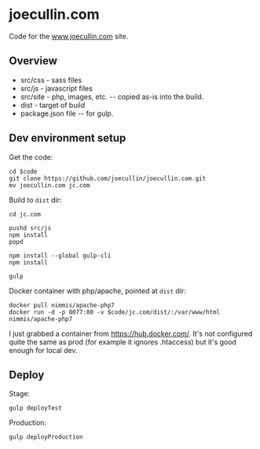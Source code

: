 # joecullin.com

Code for the www.joecullin.com site.

## Overview

- src/css - sass files
- src/js - javascript files
- src/site - php, images, etc. -- copied as-is into the build.
- dist - target of build
- package.json file -- for gulp.


## Dev environment setup

Get the code:
```
cd $code
git clone https://github.com/joecullin/joecullin.com.git
mv joecullin.com jc.com
```

Build to `dist` dir:
```
cd jc.com

pushd src/js
npm install
popd

npm install --global gulp-cli
npm install

gulp
```

Docker container with php/apache, pointed at `dist` dir:
```
docker pull nimmis/apache-php7
docker run -d -p 8077:80 -v $code/jc.com/dist/:/var/www/html nimmis/apache-php7
```

I just grabbed a container from https://hub.docker.com/. It's not configured quite the same as prod (for example it ignores .htaccess) but it's good enough for local dev.

## Deploy

Stage:
```
gulp deployTest
```
Production:
```
gulp deployProduction
```
